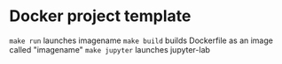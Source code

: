 # Docker project template

`make run` launches imagename
`make build` builds Dockerfile as an image called "imagename"
`make jupyter` launches jupyter-lab 

